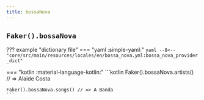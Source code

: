 ```yaml
---
title: bossaNova
---
```


## `Faker().bossaNova`

??? example "dictionary file"
    === "yaml :simple-yaml:"
        ```yaml
        --8<-- "core/src/main/resources/locales/en/bossa_nova.yml:bossa_nova_provider_dict"
        ```

=== "kotlin :material-language-kotlin:"
    ```kotlin
    Faker().bossaNova.artists() // => Alaide Costa

    Faker().bossaNova.songs() // => A Banda
    ```
